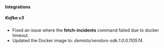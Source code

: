 
#### Integrations

##### Kafka v3

- Fixed an issue where the **fetch-incidents** command failed due to docker timeout.
- Updated the Docker image to: *demisto/vendors-sdk:1.0.0.110574*.
